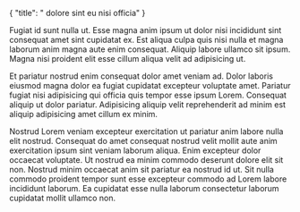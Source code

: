 {
  "title": " dolore sint eu nisi officia"
}

Fugiat id sunt nulla ut. Esse magna anim ipsum ut dolor nisi incididunt sint consequat amet sint cupidatat ex. Est aliqua culpa quis nisi nulla et magna laborum anim magna aute enim consequat. Aliquip labore ullamco sit ipsum. Magna nisi proident elit esse cillum aliqua velit ad adipisicing ut.

Et pariatur nostrud enim consequat dolor amet veniam ad. Dolor laboris eiusmod magna dolor ea fugiat cupidatat excepteur voluptate amet. Pariatur fugiat nisi adipisicing qui officia quis tempor esse ipsum Lorem. Consequat aliquip ut dolor pariatur. Adipisicing aliquip velit reprehenderit ad minim est aliquip adipisicing amet cillum ex minim.

Nostrud Lorem veniam excepteur exercitation ut pariatur anim labore nulla elit nostrud. Consequat do amet consequat nostrud velit mollit aute anim exercitation ipsum sint veniam laborum aliqua. Enim excepteur dolor occaecat voluptate. Ut nostrud ea minim commodo deserunt dolore elit sit non. Nostrud minim occaecat anim sit pariatur ea nostrud id ut. Sit nulla commodo proident tempor sunt esse excepteur commodo ad Lorem labore incididunt laborum. Ea cupidatat esse nulla laborum consectetur laborum cupidatat mollit ullamco non.